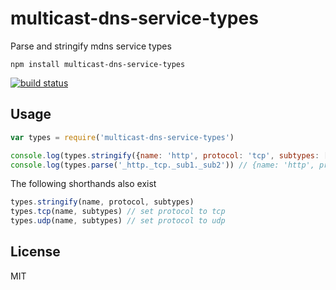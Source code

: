 # multicast-dns-service-types

Parse and stringify mdns service types

```
npm install multicast-dns-service-types
```

[![build status](https://img.shields.io/travis/mafintosh/multicast-dns-service-types.svg?style=flat)](https://travis-ci.org/mafintosh/multicast-dns-service-types)

## Usage

``` js
var types = require('multicast-dns-service-types')

console.log(types.stringify({name: 'http', protocol: 'tcp', subtypes: ['sub1', 'sub2']})) // _http._tcp._sub1._sub2
console.log(types.parse('_http._tcp._sub1._sub2')) // {name: 'http', protocol: 'tcp', subtypes: ['sub1', 'sub2']}
```

The following shorthands also exist

``` js
types.stringify(name, protocol, subtypes)
types.tcp(name, subtypes) // set protocol to tcp
types.udp(name, subtypes) // set protocol to udp
```

## License

MIT
